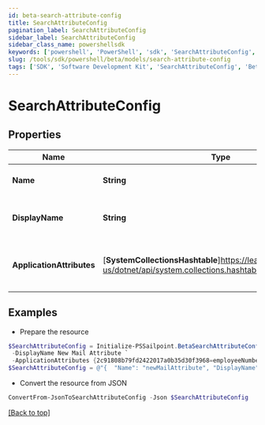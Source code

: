 ```yaml
---
id: beta-search-attribute-config
title: SearchAttributeConfig
pagination_label: SearchAttributeConfig
sidebar_label: SearchAttributeConfig
sidebar_class_name: powershellsdk
keywords: ['powershell', 'PowerShell', 'sdk', 'SearchAttributeConfig', 'BetaSearchAttributeConfig'] 
slug: /tools/sdk/powershell/beta/models/search-attribute-config
tags: ['SDK', 'Software Development Kit', 'SearchAttributeConfig', 'BetaSearchAttributeConfig']
---
```



# SearchAttributeConfig

## Properties

Name | Type | Description | Notes
------------ | ------------- | ------------- | -------------
**Name** | **String** | Name of the new attribute | [optional] 
**DisplayName** | **String** | The display name of the new attribute | [optional] 
**ApplicationAttributes** | [**SystemCollectionsHashtable**]https://learn.microsoft.com/en-us/dotnet/api/system.collections.hashtable?view=net-9.0 | Map of application id and their associated attribute. | [optional] 

## Examples

- Prepare the resource
```powershell
$SearchAttributeConfig = Initialize-PSSailpoint.BetaSearchAttributeConfig  -Name newMailAttribute `
 -DisplayName New Mail Attribute `
 -ApplicationAttributes {2c91808b79fd2422017a0b35d30f3968=employeeNumber, 2c91808b79fd2422017a0b36008f396b=employeeNumber}
$SearchAttributeConfig = @"{  "Name": "newMailAttribute", "DisplayName": "New Mail Attribute", "ApplicationAttributes": {"2c91808b79fd2422017a0b35d30f3968": "employeeNumber", "2c91808b79fd2422017a0b36008f396b": "employeeNumber}" }}"@
```

- Convert the resource from JSON
```powershell
ConvertFrom-JsonToSearchAttributeConfig -Json $SearchAttributeConfig
```


[[Back to top]](#) 

